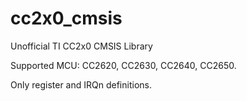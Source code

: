 # cc2x0_cmsis
Unofficial TI CC2x0 CMSIS Library

Supported MCU: CC2620, CC2630, CC2640, CC2650.

Only register and IRQn definitions.
